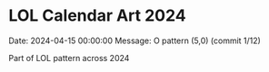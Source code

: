 # LOL Calendar Art 2024

Date: 2024-04-15 00:00:00
Message: O pattern (5,0) (commit 1/12)

Part of LOL pattern across 2024

